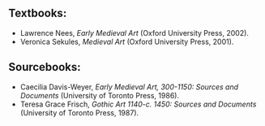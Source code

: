 ## Textbooks:
* Lawrence Nees, _Early Medieval Art_ (Oxford University Press, 2002).
* Veronica Sekules, _Medieval Art_ (Oxford University Press, 2001).
## Sourcebooks:
* Caecilia Davis-Weyer, _Early Medieval Art, 300-1150: Sources and Documents_ (University of Toronto Press, 1986).
* Teresa Grace Frisch, _Gothic Art 1140-c. 1450: Sources and Documents_ (University of Toronto Press, 1987).
